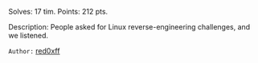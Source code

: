 
Solves: 17 tim.
Points: 212 pts.

Description:
People asked for Linux reverse-engineering challenges, and we listened.

`Author:` [red0xff](https://red0xff.github.io/about/)

